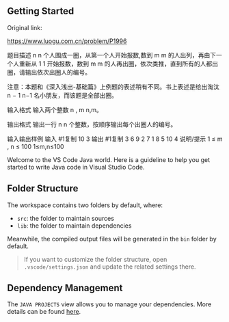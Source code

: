 ## Getting Started

Original link:

https://www.luogu.com.cn/problem/P1996

题目描述
n
n 个人围成一圈，从第一个人开始报数,数到 
m
m 的人出列，再由下一个人重新从 
1
1 开始报数，数到 
m
m 的人再出圈，依次类推，直到所有的人都出圈，请输出依次出圈人的编号。

注意：本题和《深入浅出-基础篇》上例题的表述稍有不同。书上表述是给出淘汰 
n
−
1
n−1 名小朋友，而该题是全部出圈。

输入格式
输入两个整数 
n
,
m
n,m。

输出格式
输出一行 
n
n 个整数，按顺序输出每个出圈人的编号。

输入输出样例
输入 #1复制
10 3
输出 #1复制
3 6 9 2 7 1 8 5 10 4
说明/提示
1
≤
m
,
n
≤
100
1≤m,n≤100

Welcome to the VS Code Java world. Here is a guideline to help you get started to write Java code in Visual Studio Code.

## Folder Structure

The workspace contains two folders by default, where:

- `src`: the folder to maintain sources
- `lib`: the folder to maintain dependencies

Meanwhile, the compiled output files will be generated in the `bin` folder by default.

> If you want to customize the folder structure, open `.vscode/settings.json` and update the related settings there.

## Dependency Management

The `JAVA PROJECTS` view allows you to manage your dependencies. More details can be found [here](https://github.com/microsoft/vscode-java-dependency#manage-dependencies).
